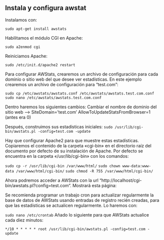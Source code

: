 <h2>Instala y configura awstat</h2>

Instalamos con: 

```sudo apt-get install awstats```

Habilitamos el módulo CGI en Apache: 

```sudo a2enmod cgi```

Reiniciamos Apache: 

```sudo /etc/init.d/apache2 restart```

Para configurar AWStats, crearemos un archivo de configuración para cada dominio o sitio web del que desee ver estadísticas. En este ejemplo crearemos un archivo de configuración para “test.com”:

```sudo cp /etc/awstats/awstats.conf /etc/awstats/awstats.test.com.conf```
```sudo nano /etc/awstats/awstats.test.com.conf```

Dentro haremos los siguientes cambios:
Cambiar el nombre de dominio del sitio web –> SiteDomain=’test.com’
AllowToUpdateStatsFromBrowser=1 (antes era 0)

Después, construimos sus estadísticas iniciales:
```sudo /usr/lib/cgi-bin/awstats.pl -config=test.com -update```

Hay que configurar Apache2 para que muestre estas estadísticas. Copiaremos el contenido de la carpeta «cgi-bin» en el directorio raíz del documento por defecto de su instalación de Apache. Por defecto se encuentra en la carpeta «/usr/lib/cgi-bin»  con los comandos:

```sudo cp -r /usr/lib/cgi-bin /var/www/html/```
```sudo chown www-data:www-data /var/www/html/cgi-bin/```
```sudo chmod -R 755 /var/www/html/cgi-bin/```

Ahora podremos acceder a AWStats con la url “http://localhost/cgi-bin/awstats.pl?config=test.com“.
Mostrará esta página:


Se recomienda programar un trabajo cron para actualizar regularmente la base de datos de AWStats usando entradas de registro recién creadas, para que las estadísticas se actualicen regularmente. 
Lo haremos con:

```sudo nano /etc/crontab```
Añado lo siguiente para que AWStats actualice cada diez minutos:

```*/10 * * * * * root /usr/lib/cgi-bin/awstats.pl -config=test.com -update```
